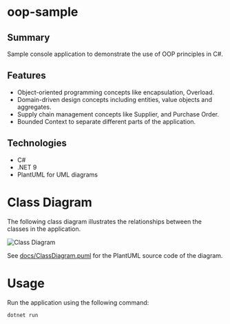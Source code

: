 # oop-sample

## Summary
Sample console application to demonstrate the use of OOP principles in C#.

## Features
 - Object-oriented programming concepts like encapsulation, Overload.
 - Domain-driven design concepts including entities, value objects and aggregates.
 - Supply chain management concepts like Supplier, and Purchase Order.
 - Bounded Context to separate different parts of the application.

## Technologies
 - C#
 - .NET 9
 - PlantUML for UML diagrams

# Class Diagram
The following class diagram illustrates the relationships between the classes in the application.

![Class Diagram](https://www.plantuml.vom/plantuml/proxy?src=https://raw.githubusercontent.com/Dacc03/oop-sample-app/refs/heads/main/docs/class-diagram.puml)

See [docs/ClassDiagram.puml](docs/class-diagram.puml) for the PlantUML source code of the diagram.

# Usage
Run the application using the following command:

```bash
dotnet run
```